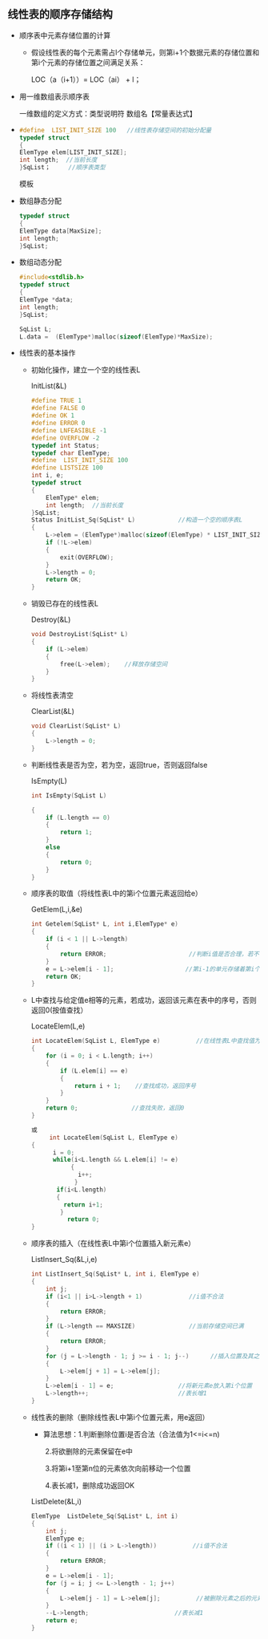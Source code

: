 ## 线性表的顺序存储结构

- 顺序表中元素存储位置的计算

  - 假设线性表的每个元素需占l个存储单元，则第i+1个数据元素的存储位置和第i个元素的存储位置之间满足关系：

    LOC（a（i+1））= LOC（ai） + l；

- 用一维数组表示顺序表

  一维数组的定义方式：类型说明符 数组名【常量表达式】

- ```c
  #define  LIST_INIT_SIZE 100   //线性表存储空间的初始分配量
  typedef struct 
  {
  ElemType elem[LIST_INIT_SIZE];
  int length;  //当前长度
  }SqList；     //顺序表类型
  ```

  模板

- 数组静态分配

  ```c
  typedef struct
  {
  ElemType data[MaxSize];
  int length;
  }SqList;
  ```

  

- 数组动态分配

  ```c
  #include<stdlib.h>
  typedef struct
  {
  ElemType *data;
  int length;
  }SqList;
  
  SqList L;
  L.data =  (ElemType*)malloc(sizeof(ElemType)*MaxSize);
  ```

  

- 线性表的基本操作

  - 初始化操作，建立一个空的线性表L

    InitList(&L)

    ```c
    #define TRUE 1
    #define FALSE 0
    #define OK 1 
    #define ERROR 0
    #define LNFEASIBLE -1
    #define OVERFLOW -2
    typedef int Status;
    typedef char ElemType;
    #define  LIST_INIT_SIZE 100 
    #define LISTSIZE 100
    int i, e;
    typedef struct
    {
    	ElemType* elem;
    	int length;  //当前长度
    }SqList;
    Status InitList_Sq(SqList* L)            //构造一个空的顺序表L
    {
    	L->elem = (ElemType*)malloc(sizeof(ElemType) * LIST_INIT_SIZE);      //为顺序表分配空间
    	if (!L->elem)                                                        //存储分配失败
    	{
    		exit(OVERFLOW);
    	}
    	L->length = 0;                                                       //空表长度为零
    	return OK;
    }
    ```

    

  - 销毁已存在的线性表L

    Destroy(&L)

    ```c
    void DestroyList(SqList* L)
    {
    	if (L->elem)
    	{
    		free(L->elem);    //释放存储空间
    	}
    }
    ```

    

  - 将线性表清空

    ClearList(&L)

    ```c
    void ClearList(SqList* L)
    {
    	L->length = 0;
    }
    ```

    

  - 判断线性表是否为空，若为空，返回true，否则返回false

    IsEmpty(L)

    ```c
    int IsEmpty(SqList L)
    
    {
    	if (L.length == 0)
    	{
    		return 1;
    	}
    	else
    	{
    		return 0;
    	}
    }
    ```

    

  - 顺序表的取值（将线性表L中的第i个位置元素返回给e）

    GetElem(L,i,&e)

    ```c
    int Getelem(SqList* L, int i,ElemType* e)
    {
    	if (i < 1 || L->length)
    	{
    		return ERROR;                       //判断i值是否合理，若不合理，返回ERROR
    	}
    	e = L->elem[i - 1];                    //第i-1的单元存储着第i个数据
    	return OK;
    }
    ```

    

  - L中查找与给定值e相等的元素，若成功，返回该元素在表中的序号，否则返回0(按值查找）

    LocateElem(L,e)

    ```c
    int LocateElem(SqList L, ElemType e)          //在线性表L中查找值为e的数据元素，返回其序号（是第几个元素）
    {
    	for (i = 0; i < L.length; i++)
    	{
    		if (L.elem[i] == e)
    		{
    			return i + 1;    //查找成功，返回序号
    		}
    	}
    	return 0;               //查找失败，返回0
    }
    
    或
         int LocateElem(SqList L, ElemType e) 
    {
          i = 0;
          while(i<L.length && L.elem[i] != e)
               {
                 i++;
                }
           if(i<L.length)
           {
             return i+1;
            }
              return 0;
    }
    ```

    

  - 顺序表的插入（在线性表L中第i个位置插入新元素e）

    ListInsert_Sq(&L,i,e)

    ```c
    int ListInsert_Sq(SqList* L, int i, ElemType e)
    {
    	int j;
    	if (i<1 || i>L->length + 1)             //i值不合法
    	{
    		return ERROR;
    	}
    	if (L->length == MAXSIZE)               //当前存储空间已满
    	{
    		return ERROR;
    	}
    	for (j = L->length - 1; j >= i - 1; j--)      //插入位置及其之后的元素后移
    	{
    		L->elem[j + 1] = L->elem[j];
    	}
    	L->elem[i - 1] = e;                  //将新元素e放入第i个位置
    	L->length++;                         //表长增1
    }
    ```

    

  - 线性表的删除（删除线性表L中第i个位置元素，用e返回）

    - 算法思想：1.判断删除位置i是否合法（合法值为1<=i<=n)

      ​                    2.将欲删除的元素保留在e中

      ​                     3.将第i+1至第n位的元素依次向前移动一个位置

      ​                      4.表长减1，删除成功返回OK

    ListDelete(&L,i)

    ```c
    ElemType  ListDelete_Sq(SqList* L, int i)
    {
    	int j;
    	ElemType e;
    	if ((i < 1) || (i > L->length))          //i值不合法
    	{
    		return ERROR;
    	}
    	e = L->elem[i - 1];
    	for (j = i; j <= L->length - 1; j++)
    	{
    		L->elem[j - 1] = L->elem[j];          //被删除元素之后的元素前移
    	}
    	--L->length;                        //表长减1
    	return e;
    }
    ```

    

  